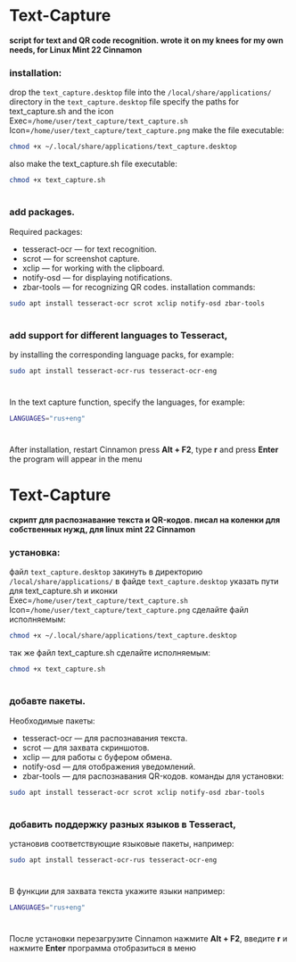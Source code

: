 # Text-Capture
 **script for text and QR code recognition.
 wrote it on my knees for my own needs, for Linux Mint 22 Cinnamon**
 ### installation:
 drop the `text_capture.desktop` file into the `/local/share/applications/` directory
 in the `text_capture.desktop` file specify the paths for text_capture.sh and the icon
 Exec=`/home/user/text_capture/text_capture.sh`
 Icon=`/home/user/text_capture/text_capture.png`
 make the file executable:
```bash 
chmod +x ~/.local/share/applications/text_capture.desktop
```
 also make the text_capture.sh file executable:
```bash 
chmod +x text_capture.sh
```
#
 ### add packages.
 Required packages:
+ tesseract-ocr — for text recognition.
+ scrot — for screenshot capture.
+ xclip — for working with the clipboard.
+ notify-osd — for displaying notifications.
+ zbar-tools — for recognizing QR codes.
 installation commands:
 ```bash
sudo apt install tesseract-ocr scrot xclip notify-osd zbar-tools
```
#
 ### add support for different languages ​​to Tesseract,
 by installing the corresponding language packs, for example:
```bash
sudo apt install tesseract-ocr-rus tesseract-ocr-eng
```
#
 In the text capture function, specify the languages, for example:
```bash
LANGUAGES="rus+eng"
```
#
 After installation, restart Cinnamon
 press **Alt + F2**, type **r** and press **Enter**
 the program will appear in the menu
# Text-Capture
 **скрипт для распознавание текста и QR-кодов.
 писал на коленки для собственных нужд, для linux mint 22 Cinnamon**
 ### установка:
 файл `text_capture.desktop` закинуть в директорию `/local/share/applications/`
 в файде `text_capture.desktop` указать пути для text_capture.sh и иконки
 Exec=`/home/user/text_capture/text_capture.sh`
 Icon=`/home/user/text_capture/text_capture.png`
 сделайте файл исполняемым:
```bash
chmod +x ~/.local/share/applications/text_capture.desktop
```
 так же файл text_capture.sh сделайте исполняемым:
```bash
chmod +x text_capture.sh
```
# 
 ### добавте пакеты.
 Необходимые пакеты:
+ tesseract-ocr — для распознавания текста.
+ scrot — для захвата скриншотов.
+ xclip — для работы с буфером обмена.
+ notify-osd — для отображения уведомлений.
+ zbar-tools — для распознавания QR-кодов.
 команды для установки:
 ```bash
sudo apt install tesseract-ocr scrot xclip notify-osd zbar-tools
```
# 
 ### добавить поддержку разных языков в Tesseract,
 установив соответствующие языковые пакеты, например:
 ```bash
sudo apt install tesseract-ocr-rus tesseract-ocr-eng
```
# 
 В функции для захвата текста укажите языки например:
```bash
LANGUAGES="rus+eng"
```
# 
 После установки перезагрузите Cinnamon
 нажмите **Alt + F2**, введите **r** и нажмите **Enter**
 программа отобразиться в меню
